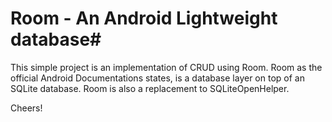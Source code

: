 # Room - An Android Lightweight database# 
This simple project is an implementation of CRUD using Room. Room as the official Android Documentations states, is a database layer on top of an SQLite database. Room is also a replacement to SQLiteOpenHelper. 

Cheers!
